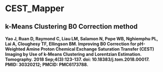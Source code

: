 # CEST_Mapper

## k-Means Clustering B0 Correction method
#### Yao J, Ruan D, Raymond C, Liau LM, Salamon N, Pope WB, Nghiemphu PL, Lai A, Cloughesy TF, Ellingson BM. Improving B0 Correction for pH-Weighted Amine Proton Chemical Exchange Saturation Transfer (CEST) Imaging by Use of k-Means Clustering and Lorentzian Estimation. Tomography. 2018 Sep;4(3):123-137. doi: 10.18383/j.tom.2018.00017. PMID: 30320212; PMCID: PMC6173788.
